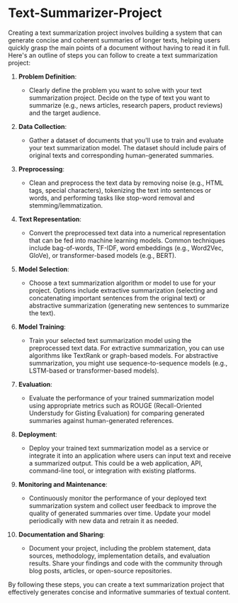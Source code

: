 # Text-Summarizer-Project
Creating a text summarization project involves building a system that can generate concise and coherent summaries of longer texts, helping users quickly grasp the main points of a document without having to read it in full. Here's an outline of steps you can follow to create a text summarization project:

1. **Problem Definition**:
   - Clearly define the problem you want to solve with your text summarization project. Decide on the type of text you want to summarize (e.g., news articles, research papers, product reviews) and the target audience.

2. **Data Collection**:
   - Gather a dataset of documents that you'll use to train and evaluate your text summarization model. The dataset should include pairs of original texts and corresponding human-generated summaries.

3. **Preprocessing**:
   - Clean and preprocess the text data by removing noise (e.g., HTML tags, special characters), tokenizing the text into sentences or words, and performing tasks like stop-word removal and stemming/lemmatization.

4. **Text Representation**:
   - Convert the preprocessed text data into a numerical representation that can be fed into machine learning models. Common techniques include bag-of-words, TF-IDF, word embeddings (e.g., Word2Vec, GloVe), or transformer-based models (e.g., BERT).

5. **Model Selection**:
   - Choose a text summarization algorithm or model to use for your project. Options include extractive summarization (selecting and concatenating important sentences from the original text) or abstractive summarization (generating new sentences to summarize the text).

6. **Model Training**:
   - Train your selected text summarization model using the preprocessed text data. For extractive summarization, you can use algorithms like TextRank or graph-based models. For abstractive summarization, you might use sequence-to-sequence models (e.g., LSTM-based or transformer-based models).

7. **Evaluation**:
   - Evaluate the performance of your trained summarization model using appropriate metrics such as ROUGE (Recall-Oriented Understudy for Gisting Evaluation) for comparing generated summaries against human-generated references.

8. **Deployment**:
   - Deploy your trained text summarization model as a service or integrate it into an application where users can input text and receive a summarized output. This could be a web application, API, command-line tool, or integration with existing platforms.

9. **Monitoring and Maintenance**:
   - Continuously monitor the performance of your deployed text summarization system and collect user feedback to improve the quality of generated summaries over time. Update your model periodically with new data and retrain it as needed.

10. **Documentation and Sharing**:
    - Document your project, including the problem statement, data sources, methodology, implementation details, and evaluation results. Share your findings and code with the community through blog posts, articles, or open-source repositories.

By following these steps, you can create a text summarization project that effectively generates concise and informative summaries of textual content.
